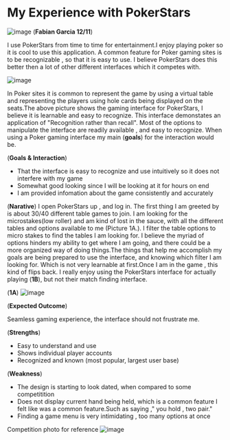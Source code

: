# My Experience with PokerStars
![image](https://user-images.githubusercontent.com/68124971/206931150-fda3bf0e-0514-468e-93a5-8d1b794bf5a3.png)
(**Fabian Garcia 12/11**)

I use PokerStars from time to time for entertainment.I enjoy playing poker so it is cool to use this application. A common feature for Poker gaming sites is to be recognizable , so that it is easy to use. I believe PokerStars does this better then a lot of other different interfaces which it competes with. 

![image](https://user-images.githubusercontent.com/68124971/206931627-5041e635-cc73-4572-8a4d-6be5455e9a9f.png)


In Poker sites it is common to represent the game by using a virtual table and representing the players using hole cards being displayed on the seats.The above picture shows the gaming interface for PokerStars, I believe it is learnable and easy to recognize. This interface demonstates an application of "Recognition rather than recall". Most of the options to manipulate the interface are readily available , and easy to recognize. When using a Poker gaming interface my main (**goals**) for the interaction would be.

(**Goals & Interaction**)
- That the interface is easy to recognize and use intuitively so it does not interfere with my game
- Somewhat good looking since I will be looking at it for hours on end
- I am provided infomation about the game consistently and accurately 

(**Narative**)
I open PokerStars up , and log in. The first thing I am greeted by is about 30/40 different table games to join. I am looking for the microstakes(low roller) and am kind of lost in the sauce, with all the different tables and options available to me (Picture 1A.). I filter the table options to micro stakes to find the tables I am looking for. I believe the myriad of options hinders my ability to get where I am going, and there could be a more organized way of doing things.The things that help me accomplish my goals are being prepared to use the interface, and knowing which filter I am looking for. Which is not very learnable at first.Once I am in the game , this kind of flips back. I really enjoy using the PokerStars interface for actually playing (**1B**), but not their match finding interface. 


(**1A**)
![image](https://user-images.githubusercontent.com/68124971/206952705-26f83567-7070-438e-9810-22e0bd9117ed.png)



(**Expected Outcome**)

Seamless gaming experience, the interface should not frustrate me.

(**Strengths**)
- Easy to understand and use
- Shows individual player accounts
- Recognized and known (most popular, largest user base)

(**Weakness**)
- The design is starting to look dated, when compared to some competitition
- Does not display current hand being held, which is a common feature I felt like was a common feature.Such as saying ," you hold , two pair."
- Finding a game menu is very intimidating , too many options at once
 

Competition photo for reference
![image](https://user-images.githubusercontent.com/68124971/206932367-dbf02507-c61e-43c7-88f4-3b0de8047703.png)
